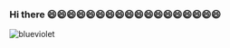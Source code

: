 ### Hi there 😄😄😄😄😄😄😄😄😄😄😄😄😄😄😄😄😄😄

![blueviolet](https://komarev.com/ghpvc/?username=Sh0Tamai)


<!--
**Sh0Tamai/Sh0Tamai** is a ✨ _special_ ✨ repository because its `README.md` (this file) appears on your GitHub profile.

Here are some ideas to get you started:

- 🔭 I’m currently working on ...
- 🌱 I’m currently learning ...
- 👯 I’m looking to collaborate on ...
- 🤔 I’m looking for help with ...
- 💬 Ask me about ...
- 📫 How to reach me: ...
- 😄 Pronouns: ...
- ⚡ Fun fact: ...
-->
